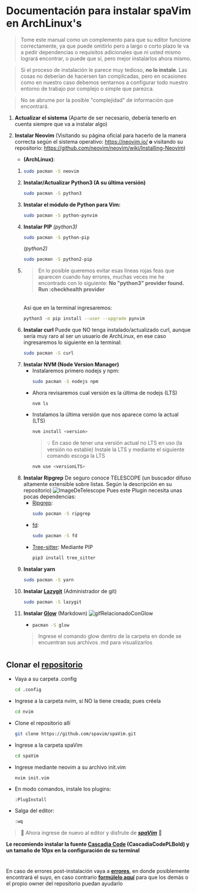 # Documentación para instalar spaVim en ArchLinux's
>Tome este manual como un complemento para que su editor funcione correctamente, ya que puede omitirlo pero a largo o corto plazo le va a pedir dependencias o requisitos adicionales que ni usted mismo logrará encontrar, o puede que si, pero mejor instalarlos ahora mismo.

>Si el proceso de instalación le parece muy tedioso, **no lo instale**. Las cosas no deberían de hacersen tan complicadas, pero en ocasiones como en nuestro caso debemos sentarnos a configurar todo nuestro entorno de trabajo por complejo o simple que parezca.

>No se abrume por la posible "complejidad" de información que encontrará.

1) **Actualizar el sistema** (Aparte de ser necesario, debería tenerlo en cuenta siempre que va a instalar algo)

2) **Instalar Neovim** (Visitando su página oficial para hacerlo de la manera correcta según el sistema operativo: https://neovim.io/ **o** visitando su repositorio: https://github.com/neovim/neovim/wiki/Installing-Neovim)
    - **(ArchLinux)**:
    1)
        ```bash
        sudo pacman -S neovim
        ```
    2)
        **Instalar/Actualizar Python3 (A su última versión)**
        ```bash
        sudo pacman -S python3
        ```
    3)
        **Instalar el módulo de Python para Vim:**
        ```bash
        sudo pacman -S python-pynvim
        ```
    4)
        **Instalar PIP**
        *(python3)*
        ```bash
        sudo pacman -S python-pip
        ```
        *(python2)*
        ```bash
        sudo pacman -S python2-pip
        ```
    5)
        >En lo posible queremos evitar esas líneas rojas feas que aparecen cuando hay errores, muchas veces me he encontrado con lo siguiente: **No "python3" provider found. Run :checkhealth provider**
        ######
        Asi que en la terminal ingresaremos:
        ```bash
        python3 -m pip install --user --upgrade pynvim
        ```
    6)  **Instalar curl**
        Puede que NO tenga instalado/actualizado curl, aunque sería muy raro al ser un usuario de ArchLinux, en ese caso ingresaremos lo siguiente en la terminal:
        ```bash
        sudo pacman -S curl
        ```
    7)  **Instalar NVM (Node Version Manager)**
        - Instalaremos primero nodejs y npm:
            ```bash
            sudo pacman -S nodejs npm
            ```
        - Ahora revisaremos cual versión es la última de nodejs (LTS)
            ```bash
            nvm ls
            ```
        - Instalamos la última versión que nos aparece como la actual (LTS)
            ```bash
            nvm install <version>
            ```
            >💡 En caso de tener una versión actual no LTS en uso (la versión no estable) Instale la LTS y mediante el siguiente comando escoga la LTS
            ```bash
            nvm use <versionLTS>
            ```
    8)  **Instalar Ripgrep**
        De seguro conoce TELESCOPE (un buscador difuso altamente extensible sobre listas. Según la descripción en su repositorio)
        ![ImageDeTelescope](https://camo.githubusercontent.com/3d59e34d1f406890adf620546d3d97017ce0aacda034b1788c66fa872f192134/68747470733a2f2f692e696d6775722e636f6d2f5454546a6136742e676966)
        Pues este Plugin necesita unas pocas dependencias:
        - [Ripgrep](https://github.com/BurntSushi/ripgrep):
            ```bash
            sudo pacman -S ripgrep
            ```
        - [fd](https://github.com/sharkdp/fd#installation):
            ```bash
            sudo pacman -S fd
            ```
        - [Tree-sitter](https://pypi.org/project/tree-sitter/):
            Mediante PIP
            ```bash
            pip3 install tree_sitter
            ```
    9)  **Instalar yarn**
        ```bash
        sudo pacman -S yarn
        ```
    10) **Instalar [Lazygit](https://github.com/jesseduffield/lazygit)** (Administrador de git)
        ```bash
        sudo pacman -S lazygit
        ```
    11) **Instalar [Glow](https://github.com/charmbracelet/glow)** (Markdown)
        ![gifRelacionadoConGlow](https://camo.githubusercontent.com/bd591b74af8a6991894c8a84ab8d48f05ce7f66975b325d31f6954c836ddab27/68747470733a2f2f73747566662e636861726d2e73682f676c6f772f676c6f772d312e332d747261696c65722d6769746875622e676966)
        -   ```bash
            pacman -S glow
            ```
        > Ingrese el comando glow dentro de la carpeta en donde se encuentran sus archivos .md para visualizarlos 
 
#
## Clonar el [repositorio](https://github.com/spavim/spaVim)
- Vaya a su carpeta .config
    ```bash
    cd .config
    ```
- Ingrese a la carpeta nvim, si NO la tiene creada; pues créela
    ```bash
    cd nvim
    ```
- Clone el repositorio allí
    ```bash
    git clone https://github.com/spavim/spaVim.git
    ```
- Ingrese a la carpeta spaVim
    ```bash
    cd spaVim
    ```
- Ingrese mediante neovim a su archivo init.vim
    ```vim
    nvim init.vim
    ```
- En modo comandos, instale los plugins:
    ```bash
    :PlugInstall
    ```
- Salga del editor:
    ```bash
    :wq
    ```
>🎉 Ahora ingrese de nuevo al editor y disfrute de ***[spaVim](https://github.com/spavim/spaVim)*** 🎉

**Le recomiendo instalar la fuente [Cascadia Code](https://github.com/microsoft/cascadia-code/releases) (CascadiaCodePLBold) y un tamaño de 10px en la configuración de su terminal**
#
En caso de errores post-instalación vaya a **[errores](https://github.com/yofreee/spaVim/blob/main/Errors/Errors.md)**, en donde posiblemente encontrará el suyo, en caso contrario **[formúlelo aquí](https://github.com/spavim/spaVim/discussions/categories/errors)** para que los demás o el propio owner del repositorio puedan ayudarlo
